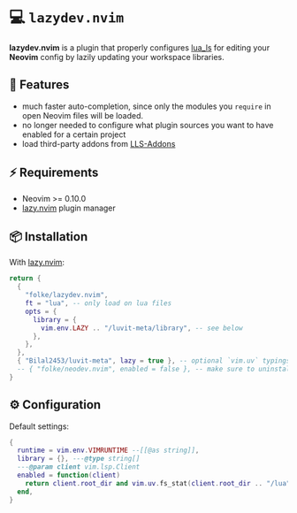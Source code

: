 # 💻 `lazydev.nvim`

**lazydev.nvim** is a plugin that properly configures [lua_ls](https://luals.github.io/)
for editing your **Neovim** config by lazily updating your
workspace libraries.

## 🚀 Features

- much faster auto-completion, since only the modules you `require`
  in open Neovim files will be loaded.
- no longer needed to configure what plugin sources you want
  to have enabled for a certain project
- load third-party addons from [LLS-Addons](https://github.com/LuaLS/LLS-Addons)

## ⚡️ Requirements

- Neovim >= 0.10.0
- [lazy.nvim](https://github.com/folke/lazy.nvim) plugin manager

## 📦 Installation

With [lazy.nvim](https://github.com/folke/lazy.nvim):

```lua
return {
  {
    "folke/lazydev.nvim",
    ft = "lua", -- only load on lua files
    opts = {
      library = {
        vim.env.LAZY .. "/luvit-meta/library", -- see below
      },
    },
  },
  { "Bilal2453/luvit-meta", lazy = true }, -- optional `vim.uv` typings
  -- { "folke/neodev.nvim", enabled = false }, -- make sure to uninstall or disable neodev.nvim
}
```

## ⚙️ Configuration

Default settings:

```lua
{
  runtime = vim.env.VIMRUNTIME --[[@as string]],
  library = {}, ---@type string[]
  ---@param client vim.lsp.Client
  enabled = function(client)
    return client.root_dir and vim.uv.fs_stat(client.root_dir .. "/lua") and true or false
  end,
}
```
